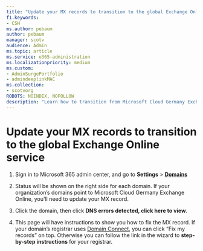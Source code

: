 ```yaml
---
title: "Update your MX records to transition to the global Exchange Online service"
f1.keywords:
- CSH
ms.author: pebaum
author: pebaum
manager: scotv
audience: Admin
ms.topic: article
ms.service: o365-administration
ms.localizationpriority: medium
ms.custom: 
- AdminSurgePortfolio
- admindeeplinkMAC
ms.collection:
- scotvorg
ROBOTS: NOINDEX, NOFOLLOW
description: "Learn how to transition from Microsoft Cloud Germany Exchange Online to the global Exchange Online service"
---
```

# Update your MX records to transition to the global Exchange Online service

1. Sign in to Microsoft 365 admin center, and go to **Settings** > <a href="https://go.microsoft.com/fwlink/p/?linkid=834818" target="_blank">**Domains**</a>

2. Status will be shown on the right side for each domain. If your organization’s domains point to Microsoft Cloud Germany Exchange Online, you'll need to update your MX record.

3. Click the domain, then click **DNS errors detected, click here to view**.

4. This page will have instructions to show you how to fix the MX record. If your domain’s registrar uses [Domain Connect](../setup/add-domain.md#registrars-with-domain-connect), you can click “Fix my records” on top. Otherwise you can follow the link in the wizard to **step-by-step instructions** for your registrar.